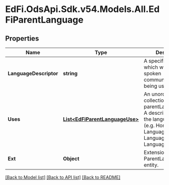# EdFi.OdsApi.Sdk.v54.Models.All.EdFiParentLanguage

## Properties

Name | Type | Description | Notes
------------ | ------------- | ------------- | -------------
**LanguageDescriptor** | **string** | A specification of which written or spoken communication is being used. | 
**Uses** | [**List&lt;EdFiParentLanguageUse&gt;**](EdFiParentLanguageUse.md) | An unordered collection of parentLanguageUses. A description of how the language is used (e.g. Home Language, Native Language, Spoken Language). | [optional] 
**Ext** | **Object** | Extensions to the ParentLanguage entity. | [optional] 

[[Back to Model list]](../../README.md#documentation-for-models) [[Back to API list]](../../README.md#documentation-for-api-endpoints) [[Back to README]](../../README.md)

